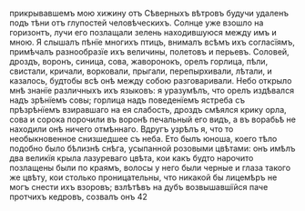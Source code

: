 прикрывавшемъ мою хижину отъ Сѣверныхъ вѣтровъ будучи удаленъ подъ тѣни отъ глупостей человѣческихъ.
Солнце уже взошло на горизонтъ, лучи его позлащали зелень находившуюся между имъ и мною. Я слышалъ пѣнїе многихъ птицъ, внималъ всѣмъ ихъ согласїямъ, примѣчалъ разнообразїе ихъ величины, полетовъ и перьевъ. Соловей, дроздъ, воронъ, синица, сова, жаворонокъ, орелъ горлица, пѣли, свистали, кричали, ворковали, прыгали, перепырхивали, лѣтали, и казалось, будтобы всѣ онѣ между собою разговаривали.
Небо открыло мнѣ знанїе различныхъ ихъ языковъ: я уразумѣлъ, что орелъ издѣвался надъ зрѣнїемъ совы; горлица надъ поведенїемъ ястреба съ прѣзрѣнїемъ взиравшаго на ея слабость, дроздъ смѣялся крику орла, сова и сорока порочили въ воронѣ печальный его видъ, а въ ворабьѣ не находили онѣ ничего отмѣннаго.
Вдругъ узрѣлъ я, что то необыкновенное снизшедшее съ неба. Ето былъ юноша, коего тѣло подобно было бѣлизнѣ снѣга, усыпанной розовыми цвѣтами: онъ имѣлъ два великїя крыла лазуреваго цвѣта, кои какъ будто нарочито позлащены были по краямъ, волосы у него были черные и глаза такого же цвѣту, кои столько проницательны, что никакой бы лицемѣръ не могъ снести ихъ взоровъ; взлѣтѣвъ на дубъ возвышавшїйся паче протчихъ кедровъ, созвалъ онъ
42